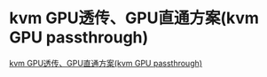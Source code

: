 # kvm GPU透传、GPU直通方案(kvm GPU passthrough)
[kvm GPU透传、GPU直通方案(kvm GPU passthrough)](https://aiwithcloud.com/?p=178)